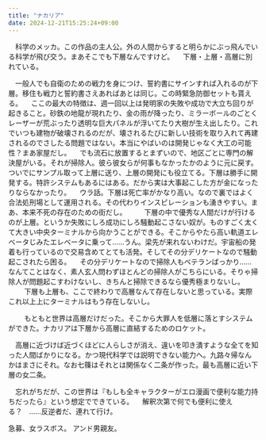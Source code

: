 ```yaml
---
title: "ナカリア"
date: 2024-12-21T15:25:24+09:00
---
```

　科学のメッカ。この作品の主人公。外の人間からすると明らかにぶっ飛んでいる科学が飛び交う。まあそこでも下層なんですけど。
　下層・上層・高層に別れている。

　一般人でも自衛のための戦力を身につけ、誓約書にサインすれば入れるのが下層。移住も戦力と誓約書さえあればあとは同じ。この時緊急防御セットも貰える。
　ここの最大の特徴は、週一回以上は発明家の失敗や成功で大立ち回りが起きること。砂鉄の地龍が現れたり、金の雨が降ったり、ミラーボールのごとくレーザーが荒ぶったり透明な巨大パネルが浮いてたり大樹が生え出したり。これでいつも建物が破壊されるのだが、壊されるたびに新しい技術を取り入れて再建されるのでさしたる問題ではない。本当にやばいのは開発じゃなく大工の可能性？まあ家屋だし。
　でも流石に放置するとまずいので、地区ごとに専門の解決屋がいる。それが掃除人。彼ら彼女らが何事もなかったかのように元に戻す。ついでにサンプル取って上層に送り、上層の開発にも役立てる。下層は勝手に開発する。特許システムもあるにはある。だから実は大事起こした方が金になったりならなかったり。
　ウラ話。下層は死亡率がかなり高い。なので裏ではよく合法処刑場として運用される。その代わりインスピレーションも湧きやすい。まあ、本来不死の存在のための街だし。
　
　下層の中で優秀な人間だけが行けるのが上層。というか失敗にしろ成功にしろ騒動起こさない奴が。ものすごく太くて大きい中央ターミナルから向かうことができる。そこからやたら高い軌道エレベータじみたエレベータに乗って……うん。梁先が来れないわけだ。宇宙船の発着も行っているので交易含めてとても活発。そしてその分デリケートなので騒動起こされたら困る。
　その分デリケートなので掃除人もベテランばっかり……なんてことはなく、素人玄人問わずほとんどの掃除人がこちらにいる。そりゃ掃除人が問題起こすわけないし、きちんと掃除できるなら優秀極まりないし。
　
　下層も上層も、ここで終わりで高層なんて存在しないと思っている。実際これ以上上にターミナルはもう存在しないし。

　
　もともと世界は高層だけだった。そこから大罪人を低層に落とすシステムができた。ナカリアは下層から高層に直結するためのロケット。

　高層に近づけば近づくほどに人らしさが消え、違いを叩き潰すような全てを知った人間ばかりになる。かつ現代科学では説明できない能力へ。九路々帰なんかはまさにそれ。なお七篠はそれとは関係なく二条が作った。最も高層に近い下層の女二条。


　忘れがちだが、この世界は『もしも全キャラクターがエロ漫画で便利な能力持ちだったら』という想定でできている。
　解釈次第で何でも便利に使える？　……反逆者だ、連れて行け。
　

急募、女ラスボス。
アンド男親友。
　
　
